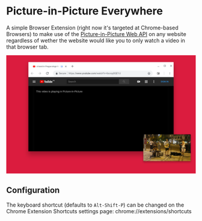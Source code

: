 # Picture-in-Picture Everywhere

A simple Browser Extension (right now it's targeted at Chrome-based Browsers) to make use of the [Picture-in-Picture Web API](https://wicg.github.io/picture-in-picture/) on any website
regardless of wether the website would like you to only watch a video in that browser tab.

<img src="https://raw.githubusercontent.com/niontrix/picture-in-picture-everywhere/master/screenshot.png">

## Configuration

The keyboard shortcut (defaults to `Alt-Shift-P`) can be changed on the
Chrome Extension Shortcuts settings page:
chrome://extensions/shortcuts
